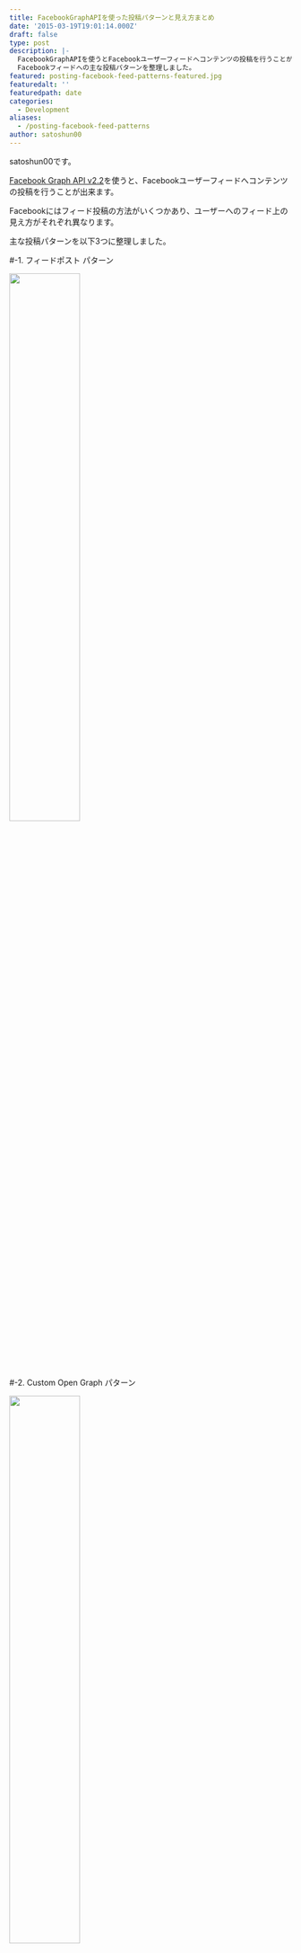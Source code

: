 ```yaml
---
title: FacebookGraphAPIを使った投稿パターンと見え方まとめ
date: '2015-03-19T19:01:14.000Z'
draft: false
type: post
description: |-
  FacebookGraphAPIを使うとFacebookユーザーフィードへコンテンツの投稿を行うことが出来ます。
  Facebookフィードへの主な投稿パターンを整理しました。
featured: posting-facebook-feed-patterns-featured.jpg
featuredalt: ''
featuredpath: date
categories:
  - Development
aliases:
  - /posting-facebook-feed-patterns
author: satoshun00
---
```


satoshun00です。

[Facebook Graph API v2.2](https://developers.facebook.com/docs/graph-api)を使うと、Facebookユーザーフィードへコンテンツの投稿を行うことが出来ます。

Facebookにはフィード投稿の方法がいくつかあり、ユーザーへのフィード上の見え方がそれぞれ異なります。

主な投稿パターンを以下3つに整理しました。

\#-1. フィードポスト パターン

<img src="/img/2015/03/posting-facebook-feed-patterns-5.png" width="50%" />


\#-2. Custom Open Graph パターン

<img src="/img/2015/03/posting-facebook-feed-patterns-13.png" width="50%" />

\#-3. Common Open Graph パターン

<img src="/img/2015/03/posting-facebook-feed-patterns-15.png" width="50%" />

※この記事では実装・SDKの利用には触れていません

<!--more-->

# \#-1. フィードポスト パターン

ブログ記事やWebサイトの一般的なシェアはこれが簡単でよいでしょう。

APIドキュメント: [POST /v2.2/me/feed](https://developers.facebook.com/docs/graph-api/reference/v2.2/user/feed#publish)

この方法では以下２種類の表示を得ることが出来ます。

- アクションリンク付き表示
- 場所・タグ付け表示

(「アクションリンク付き表示」と「場所・タグ付け表示」を共存させることが出来ませんでした(※理由は要調査))

## \#1-a. アクションリンク付き表示

「いいね！」「コメント」の横に、「今すぐダウンロード！(AppStoreへのリンク)」のようなリンク(アクションリンク)を追加できます。

APIリクエスト例:

![アクションリンク付き表示-APIリクエスト例](/img/2015/03/posting-facebook-feed-patterns-4.png)

表示:

![アクションリンク付き表示-表示](/img/2015/03/posting-facebook-feed-patterns-5.png)

## \#1-b. 場所・タグ付け表示

投稿に関連するFacebookページ(場所)やユーザー(フレンド)をタグ付け出来ます。

APIリクエスト例:

![場所・タグ付け表示-APIリクエスト例](/img/2015/03/posting-facebook-feed-patterns-6.png)

表示:

![場所・タグ付け表示-表示](/img/2015/03/posting-facebook-feed-patterns-7.png)

投稿にはpublish_actionsの権限が必要です※[後述](#publish_actions)

# \#-2. Custom Open Graph パターン

Facebookでは[オープングラフ](https://developers.facebook.com/docs/sharing/opengraph)の機能により、ユーザーのアプリ上での行動を表現する事が出来ます。

> ◯◯ さんが △△ で □□ を ×× しました。

このセンテンスの集まりとつながりをFacebookではOpen Graphと読んでいます。

- アクター: 行動の主体となるユーザー
- アプリ: あなたの開発したアプリ
- オブジェクト: アクターの行動の対象
- アクション: アクターの行動
- ストーリー: オブジェクトとアクションを組み合わせたセンテンス

Open Graphにおいて開発者は_オブジェクト_・_アクション_・_ストーリー_を独自に定義出来ます。

![Custom Open Graph パターン-例](/img/2015/03/posting-facebook-feed-patterns-8.png)

では、実際に[やきそば弁当](http://www.maruchan.co.jp/products/search/42.html)を食べるストーリーを作成してみます。

※あらかじめ[デベロッパーページ](https://developers.facebook.com/apps/)よりアプリケーションの作成を行って下さい

## a. 名前空間の設定

**MyApp > Settings**

namespaceに`satoshun-test`を設定します。

## b. オブジェクトの定義(やきそば弁当)

**MyApp > Open Graph > Object Types > Add Object Type**

`yakisoba_bento`オブジェクトを作成します。

## c. アクションの定義(食べる)

**MyApp > Open Graph > Action Types > Add Action Type**

`eat`アクションを作成します。

詳細設定より、Capabilitiesを変更します。

- Tags: フレンドのタグ付けを許可します
- UserMessages: アクションの投稿時にユーザー入力のメッセージを許可します
- UserGeneratedPhoto: アクションの投稿時にユーザーの画像アップロードを許可します
- Place: 場所のタグ付けを許可します
- Explicitly Shared: 明示的なシェアを有効にします(※[後述](#explicit_share))

![Custom Open Graph パターン-アクションの定義-Capabilities](/img/2015/03/posting-facebook-feed-patterns-9.png)

## d. ストーリーの定義(やきそば弁当を食べる)

**MyApp > Open Graph > Stories > Add Custom Story**

アクションに`Eat`、オブジェクトに`Yakisoba Bento`を選択します。

**MyApp > Open Graph > Stories > Edit Attachments**

レイアウトと説明(キャプション)を設定します。

キャプションにはオブジェクトのプロパティを挿入できます。

![Custom Open Graph パターン-ストーリーの定義-Edit Attachments](/img/2015/03/posting-facebook-feed-patterns-10.png)

## e. センテンスの翻訳

今のストーリーのままでは全て英語の表記になってしまうため、翻訳を行います。

**MyApp > Localize > Translate Open Graph Story**

必要に応じてセンテンスを翻訳します。

![Custom Open Graph パターン-センテンスの翻訳](/img/2015/03/posting-facebook-feed-patterns-11.png)

※１つのストーリーに対し、翻訳すべきセンテンスが１００以上あり、管理が大変そうです…

## g. 投稿する

APIリクエスト例:

![Custom Open Graph パターン-投稿する-APIリクエスト例](/img/2015/03/posting-facebook-feed-patterns-12.png)

ユーザーのフィードにこのアクションを流すには、`fb:explicitly_shared`(明示的なシェア※[後述](#explicit_share))を`true`にする必要があります。

`yakisoba_bento`フィールドにはOpen GraphオブジェクトへのURLを指定します。

Open GraphオブジェクトはOGP準拠のHTMLコンテンツである必要があります。

(参考: [BasicなOGPタグ](https://developers.facebook.com/docs/sharing/webmasters#basic)、[OGPのデバッガー(Facebook公式)](https://developers.facebook.com/tools/debug/og/object/))

```yakisobabento.html
<!DOCTYPE html>
<html>
<head>
    <meta charset="utf-8">
    <meta http-equiv="X-UA-Compatible" content="IE=edge">
    <title></title>
    <meta property="fb:app_id" content="450643005091501" /> 
    <!-- og:typeは {namespace}:{Object}の形式 -->
    <meta property="og:type" content="satoshun-test:yakisoba_bento" /> 
    <meta property="og:url" content="https://s3-ap-northeast-1.amazonaws.com/yakisobabentos/yakisobabento.html" /> 
    <meta property="og:title" content="タイトル" /> 
    <meta property="og:image" content="https://s3-ap-northeast-1.amazonaws.com/yakisobabentos/yakisoba.jpeg" /> 
    <meta property="og:description" content="説明文" />
    <meta property="og:site_name" content="サイト名" />
</head>
<body>
    おいしいお
</body>
</html>
```

表示:

![Custom Open Graph パターン-投稿する-表示](/img/2015/03/posting-facebook-feed-patterns-13.png)

## ※審査に関して

Custom Open Graph パターンで作成したオリジナルのアクションは、プロダクション環境で運用する場合、Facebookによる審査が必要になります。

審査開始前に、作成したアイテムを審査対象に追加するのを忘れないようにして下さい。

(Facebookフィードへの投稿にはpublish_actionsの権限が必要なため、どのみち審査を受ける必要はあります)

# \#-3. Common Open Graph パターン

FacebookGraphAPIにはあらかじめいくつかの定義済みオブジェクトとアクションが用意されています。

Custom Open Graph パターンに比べ、オブジェクトの管理と翻訳にかかるコストをおさえられたり、審査の項目が少なくなったりするなどのメリットがあります。

(参考: [定義済みセットの一覧が見られます](https://developers.facebook.com/docs/reference/opengraph))

「動画を観る」アクションを投稿してみます。

`video.watches`APIリクエスト例:

![Open Graph パターン-APIリクエスト例](/img/2015/03/posting-facebook-feed-patterns-14.png)

ユーザーのフィードにこのアクションを流すには、`fb:explicitly_shared`(明示的なシェア※[後述](#explicit_share))を`true`にする必要があります。

`video`フィールドにはOpen GraphオブジェクトへのURLを指定します。

Open GraphオブジェクトはOGP準拠のHTMLコンテンツである必要があります。

(参考: [BasicなOGPタグ](https://developers.facebook.com/docs/sharing/webmasters#basic)、[OGPのデバッガー(Facebook公式)](https://developers.facebook.com/tools/debug/og/object/))

```video.html
<!DOCTYPE html>
<html>
<head>
    <meta charset="utf-8">
    <meta http-equiv="X-UA-Compatible" content="IE=edge">
    <title></title>
    <meta property="fb:app_id" content="450643005091501" /> 
    <meta property="og:type" content="video.movie" /> 
    <meta property="og:url" content="https://www.youtube.com/watch?v=CeNTHATp5eU&list=FLw1_5CLspYMVjEjQ2GSjWaw" /> 
</head>
<body>
    
</body>
</html>
```

`video.watches`表示:

![Common Open Graph パターン-表示](/img/2015/03/posting-facebook-feed-patterns-15.png)

# publish_actionsパーミッション <a id="publish_actions"></a>

今回のようにAPIコールでユーザーのタイムラインへ投稿を行う場合、"publish_actions"のパーミッションが必要です。

アプリが"publish_actions"のパーミッションをユーザーに要求するにはFacebookの審査が必要です。(参考: http://snowadays.jp/2014/05/2762)

※ただし、Share Dialogを使えば"publish_actions"のパーミッションなしで、アクションの投稿が可能です

# Explicit share(明示的なシェア) <a id="explicit_share"></a>

Explicit share(明示的なシェア)とは、ユーザーがダイアログ等を使って明示的に投稿することを指します。

反対にImplicit share(暗黙的なシェア)とは音楽プレーヤーでいま聴いている曲をシェアし続けるような、アプリのフロー上でシェアを行うことを指します。

昨年からFacebookはスパム対策の一環としてImplicit shareを非推奨とし、ユーザーのタイムライン上に出ないようにしています。(参考: https://developers.facebook.com/blog/post/2014/05/27/more-control-with-sharing/)

ユーザータイムラインへの投稿を行いたい場合はExplicit shareを使いましょうという話です。

# Pre-fill問題について

[Facebookプラットフォームポリシー](https://developers.facebook.com/docs/apps/review/prefill)によれば:

> Pre-fill the user message parameter with any content the user didn't enter themselves, even if they can edit or delete that content before sharing.

ユーザーがシェアする文章に、あらかじめ何かしらの文章が入力されていてはならないとのことです。

![Pre-fill問題について](/img/2015/03/posting-facebook-feed-patterns-16.png)
赤枠で囲った部分にユーザーが入力した内容の文章以外のものを挿入しないよう注意して下さい。
